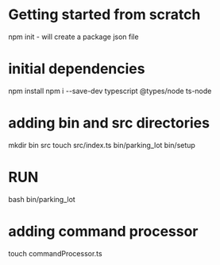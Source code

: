 # Getting started from scratch
npm init - will create a package json file
# initial dependencies
npm install
npm i --save-dev typescript @types/node ts-node

# adding bin and src directories
mkdir bin src
touch src/index.ts bin/parking_lot bin/setup

# RUN
bash bin/parking_lot

# adding command processor
touch commandProcessor.ts


